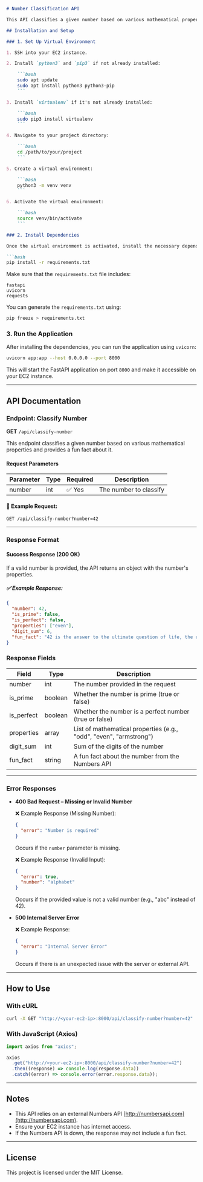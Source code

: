 ```markdown
# Number Classification API

This API classifies a given number based on various mathematical properties and provides a fun fact about the number using an external Numbers API.

## Installation and Setup

### 1. Set Up Virtual Environment

1. SSH into your EC2 instance.

2. Install `python3` and `pip3` if not already installed:

    ```bash
    sudo apt update
    sudo apt install python3 python3-pip
    ```

3. Install `virtualenv` if it's not already installed:

    ```bash
    sudo pip3 install virtualenv
    ```

4. Navigate to your project directory:

    ```bash
    cd /path/to/your/project
    ```

5. Create a virtual environment:

    ```bash
    python3 -m venv venv
    ```

6. Activate the virtual environment:

    ```bash
    source venv/bin/activate
    ```

### 2. Install Dependencies

Once the virtual environment is activated, install the necessary dependencies for the project:

```bash
pip install -r requirements.txt
```

Make sure that the `requirements.txt` file includes:

```
fastapi
uvicorn
requests
```

You can generate the `requirements.txt` using:

```bash
pip freeze > requirements.txt
```

### 3. Run the Application

After installing the dependencies, you can run the application using `uvicorn`:

```bash
uvicorn app:app --host 0.0.0.0 --port 8000
```

This will start the FastAPI application on port `8000` and make it accessible on your EC2 instance.

---

## API Documentation

### Endpoint: Classify Number

**GET** `/api/classify-number`

This endpoint classifies a given number based on various mathematical properties and provides a fun fact about it.

#### Request Parameters

| Parameter | Type | Required | Description |
|-----------|------|----------|-------------|
| number    | int  | ✅ Yes   | The number to classify |

#### 📌 Example Request:

```
GET /api/classify-number?number=42
```

---

### Response Format

#### Success Response (200 OK)

If a valid number is provided, the API returns an object with the number's properties.

##### ✅ Example Response:

```json
{
  "number": 42,
  "is_prime": false,
  "is_perfect": false,
  "properties": ["even"],
  "digit_sum": 6,
  "fun_fact": "42 is the answer to the ultimate question of life, the universe, and everything."
}
```

### Response Fields

| Field         | Type   | Description                                                                 |
|---------------|--------|-----------------------------------------------------------------------------|
| number        | int    | The number provided in the request                                           |
| is_prime      | boolean| Whether the number is prime (true or false)                                  |
| is_perfect    | boolean| Whether the number is a perfect number (true or false)                       |
| properties    | array  | List of mathematical properties (e.g., "odd", "even", "armstrong")          |
| digit_sum     | int    | Sum of the digits of the number                                             |
| fun_fact      | string | A fun fact about the number from the Numbers API                            |

---

### Error Responses

- **400 Bad Request – Missing or Invalid Number**

  ❌ Example Response (Missing Number):

  ```json
  {
    "error": "Number is required"
  }
  ```

  Occurs if the `number` parameter is missing.

  ❌ Example Response (Invalid Input):

  ```json
  {
    "error": true,
    "number": "alphabet"
  }
  ```

  Occurs if the provided value is not a valid number (e.g., "abc" instead of 42).

- **500 Internal Server Error**

  ❌ Example Response:

  ```json
  {
    "error": "Internal Server Error"
  }
  ```

  Occurs if there is an unexpected issue with the server or external API.

---

## How to Use

### With cURL

```bash
curl -X GET "http://<your-ec2-ip>:8000/api/classify-number?number=42"
```

### With JavaScript (Axios)

```javascript
import axios from "axios";

axios
  .get("http://<your-ec2-ip>:8000/api/classify-number?number=42")
  .then((response) => console.log(response.data))
  .catch((error) => console.error(error.response.data));
```

---

## Notes

- This API relies on an external Numbers API [http://numbersapi.com](http://numbersapi.com).
- Ensure your EC2 instance has internet access.
- If the Numbers API is down, the response may not include a fun fact.

---

## License

This project is licensed under the MIT License.

```


